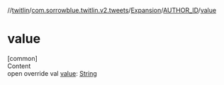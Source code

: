 //[twitlin](../../../index.md)/[com.sorrowblue.twitlin.v2.tweets](../../index.md)/[Expansion](../index.md)/[AUTHOR_ID](index.md)/[value](value.md)



# value  
[common]  
Content  
open override val [value](value.md): [String](https://kotlinlang.org/api/latest/jvm/stdlib/kotlin/-string/index.html)  



